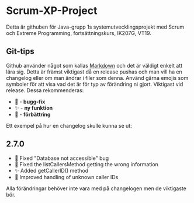 # Scrum-XP-Project

Detta är githuben för Java-grupp 1s systemutvecklingsprojekt med Scrum och Extreme Programming, fortsättningskurs, IK207G, VT19.

## Git-tips

Github använder något som kallas [Markdown](https://guides.github.com/features/mastering-markdown/) och det är väldigt enkelt att lära sig. 
Detta är främst viktigast då en release pushas och man vill ha en changelog eller om man ändrar i filer som denna.
Använd gärna emojis som symboler för att visa vad det är för typ av förändring ni gjort. 
Viktigast vid release. Dessa rekommenderas:

* 🐛 - **bugg-fix**
* ✨ - **ny funktion**
* 🎨 - **förbättring**

Ett exempel på hur en changelog skulle kunna se ut:

## 2.7.0

* 🐛 Fixed "Database not accessible" bug
* 🐛 Fixed the listCallersMethod getting the wrong information
* ✨ Added getCallerID() method
* 🎨 Improved handling of unknown caller IDs

Alla förändringar behöver inte vara med på changelogen men de viktigaste bör.